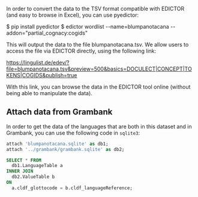 In order to convert the data to the TSV format compatible with EDICTOR (and easy to browse in Excel), you can use pyedictor:

$ pip install pyedictor
$ edictor wordlist --name=blumpanotacana --addon="partial_cognacy:cogids"

This will output the data to the file blumpanotacana.tsv. We allow users to access the file via EDICTOR directly, using the following link:

https://lingulist.de/edev/?file=blumpanotacana.tsv&preview=500&basics=DOCULECT|CONCEPT|TOKENS|COGIDS&publish=true

With this link, you can browse the data in the EDICTOR tool online (without being able to manipulate the data).

## Attach data from Grambank

In order to get the data of the languages that are both in this dataset and in Grambank, you can use the following code in `sqlite3`:

```SQL
attach 'blumpanotacana.sqlite' as db1;
attach '../grambank/grambank.sqlite' as db2;

SELECT * FROM
  db1.LanguageTable a
INNER JOIN
  db2.ValueTable b 
ON 
  a.cldf_glottocode = b.cldf_languageReference;
```
